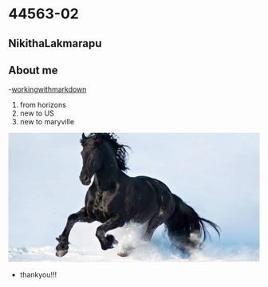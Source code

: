 # 44563-02
## NikithaLakmarapu
## About me

-[workingwithmarkdown](https://github.com/profcase/working-with-markdown)
1. from horizons
1. new to US
1. new to maryville

![love](https://github.com/NikithaLakmarapu/44563-02/blob/master/love.jpg)
- thankyou!!!

